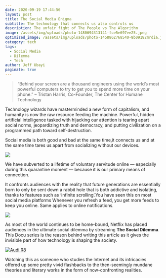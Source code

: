 ```yaml
---
date: 2020-09-19 17:44:56
layout: post
title: The Social Media Enigma
subtitle: The technology that connects us also controls us
description: The unfair fight of The People vs The Algorithm
image: /assets/img/uploads/photo-1480694313141-fce5e697ee25.jpeg
optimized_image: /assets/img/uploads/photo-1458862768540-8b09182mrdia.jpeg
category: tech
tags:
  - Social Media
  - Dilemma
  - Tech
author: Jeff Ubayi
paginate: true
---
```

>“Behind your screen are a thousand engineers using the world’s most powerful computers to try to get you to spend more time on your phone.”
–  Tristan Harris, Co-Founder, The Center for Humane Technology

Technology wizards have masterminded a new form of capitalism, and humanity is now the raw resource feeding the machine. Powerful, hidden artificial intelligence tasked with hijacking our attention is tearing apart social norms, jeopardizing truth and democracy, and putting civilization on a programmed path toward self-destruction.

Social media is both good and bad at the same time,it connects us and at the same time tares us apart from socializing without our devices.

![](https://images.unsplash.com/photo-1573152143286-0c422b4d2175?ixlib=rb-1.2.1&ixid=eyJhcHBfaWQiOjEyMDd9&auto=format&fit=crop&w=750&q=80)

We have subverted to a lifetime of voluntary servitude online — especially during this quarantine moment — because it is our primary means of connection. 

It confronts audiences with the reality that future generations are essentially born to only be sent down a rabbit hole that is both addictive and isolating, thanks to features such as ‘infinite scrolling’.You have seen this on most social media platforms Whenever you refresh a feed, you get more feeds to keep you online.
Same applies to online notifications.

![](https://images.unsplash.com/photo-1600096194534-95cf5ece04cf?ixlib=rb-1.2.1&ixid=eyJhcHBfaWQiOjc5NjV9&auto=format&fit=crop&w=500&q=60)

As most of the world continues to be home-bound, Netflix has placed audiences in the ultimate social dilemma by streaming **The Social Dilemma**. This Docu series is the reason behind writing this article as it gives the invisible part of how technology is shaping the society.

[![Audi R8](http://img.youtube.com/vi/4dqNWkqF62o/0.jpg)](https://www.youtube.com/watch?v=4dqNWkqF62o "social Dillema")

Watching this as someone who studies the Internet and its intricacies offered up some pretty vivid flashbacks to the then-seemingly mundane theories and literary works in the form of now-confronting realities.

